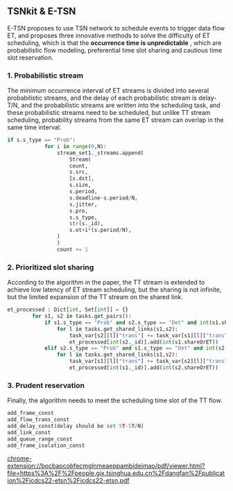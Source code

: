 ## TSNkit & E-TSN
E-TSN proposes to use TSN network to schedule events to trigger data flow ET, and proposes three innovative methods to solve the difficulty of ET scheduling, which is that the **occurrence time is unpredictable** , which are probabilistic flow modeling, preferential time slot sharing and cautious time slot reservation.
### 1. Probabilistic stream
The minimum occurrence interval of ET streams is divided into several probabilistic streams, and the delay of each probabilistic stream is delay-T/N, and the probabilistic streams are written into the scheduling task, and these probabilistic streams need to be scheduled, but unlike TT stream scheduling, probability streams from the same ET stream can overlap in the same time interval.
```python
if s.s_type == "Prob":
            for i in range(0,N):
                stream_set1._streams.append(
                    Stream(
                    count,
                    s.src,
                    [s.dst],
                    s.size,
                    s.period,
                    s.deadline-s.period/N,
                    s.jitter,
                    s.pro,
                    s.s_type,
                    str(s._id),
                    s.ot+i*(s.period/N),
                )
                )
                count += 1

```
### 2. Prioritized slot sharing
According to the algorithm in the paper, the TT stream is extended to achieve low latency of ET stream scheduling, but the sharing is not infinite, but the limited expansion of the TT stream on the shared link.
```python
et_processed : Dict[int, Set[int]] = {}
        for s1, s2 in tasks.get_pairs(): 
            if s1.s_type == "Prob" and s2.s_type == "Det" and int(s1.shareOrET) not in et_processed.setdefault(int(s2._id),set()):
                for l in tasks.get_shared_links(s1,s2):  
                    task_var[s2][l]["trans"] += task_var[s1][l]["trans"]
                    et_processed[int(s2._id)].add(int(s1.shareOrET))
            elif s2.s_type == "Prob" and s1.s_type == "Det" and int(s2.shareOrET) not in et_processed.setdefault(int(s1._id),set()):
                for l in tasks.get_shared_links(s1,s2):  
                    task_var[s1][l]["trans"] += task_var[s2][l]["trans"]
                    et_processed[int(s1._id)].add(int(s2.shareOrET))

```
### 3. Prudent reservation
Finally, the algorithm needs to meet the scheduling time slot of the TT flow.
```python
add_frame_const
add_flow_trans_const
add_delay_const(delay should be set 5T-5T/N)
add_link_const
add_queue_range_const
add_frame_isolation_const

```

<chrome-extension://bocbaocobfecmglnmeaeppambideimao/pdf/viewer.html?file=https%3A%2F%2Fpeople.gix.tsinghua.edu.cn%2Fdangfan%2Fpublication%2Ficdcs22-etsn%2Ficdcs22-etsn.pdf>
